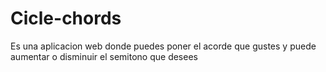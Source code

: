 # Cicle-chords
Es una aplicacion web donde puedes poner el acorde que gustes y puede aumentar o disminuir el semitono que desees 
